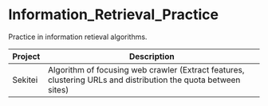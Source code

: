 # Information_Retrieval_Practice
Practice in information retieval algorithms.

Project              | Description
----------------|----------------------
Sekitei             | Algorithm of focusing web crawler (Extract features, clustering URLs and distribution the quota between sites)
